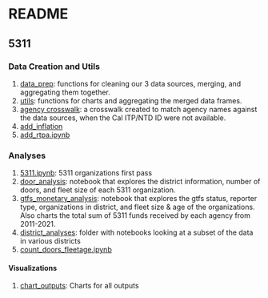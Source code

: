# README

## 5311

### Data Creation and Utils
1. [data_prep](./_data_prep.py): functions for cleaning our 3 data sources, merging, and aggregating them together. 
2. [utils](./_utils.py): functions for charts and aggregating the merged data frames. 
3. [agency crosswalk](./_agency_crosswalk.py): a crosswalk created to match agency names against the data sources, when the Cal ITP/NTD ID were not available. 
4. [add_inflation](./5311/add_inflation.ipynb)
5. [add_rtpa.ipynb](./5311/add_rtpa.ipynb)

### Analyses
1. [5311.ipynb](./5311/5311.ipynb): 5311 organizations first pass
2. [door_analysis](./door_analysis.ipynb): notebook that explores the district information, number of doors, and fleet size of each 5311 organization. 
3. [gtfs_monetary_analysis](./gtfs_monetary_analysis.ipynb): notebook that explores the gtfs status, reporter type, organizations in district, and fleet size & age of the organizations. Also charts the total sum of 5311 funds received by each agency from 2011-2021.
4. [district_analyses](./district_analyses/): folder with notebooks looking at a subset of the data in various districts
5. [count_doors_fleetage.ipynb](./5311/count_doors_fleetage.ipynb)

#### Visualizations
1. [chart_outputs](/5311/chart_outputs): Charts for all outputs
